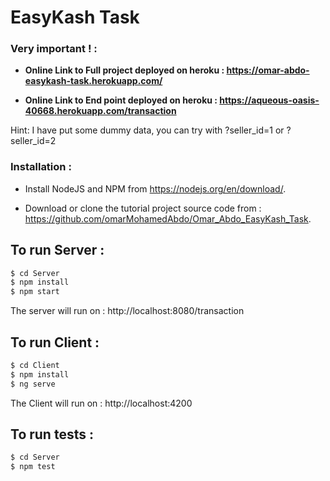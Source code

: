 # EasyKash Task

### Very important ! :

  - **Online Link to Full project deployed on heroku : https://omar-abdo-easykash-task.herokuapp.com/**

  - **Online Link to End point deployed on heroku : https://aqueous-oasis-40668.herokuapp.com/transaction**
  
  Hint: I have put some dummy data, you can try with ?seller_id=1 or ?seller_id=2

### Installation :

  - Install NodeJS and NPM from https://nodejs.org/en/download/.

  - Download or clone the tutorial project source code from : https://github.com/omarMohamedAbdo/Omar_Abdo_EasyKash_Task.

## To run Server :

```sh
$ cd Server
$ npm install
$ npm start
```
The server will run on : http://localhost:8080/transaction

## To run Client :

```sh
$ cd Client
$ npm install
$ ng serve
```
The Client will run on : http://localhost:4200

## To run tests :

```sh
$ cd Server
$ npm test
```
